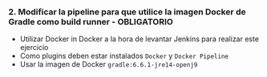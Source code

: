 ### 2. Modificar la pipeline para que utilice la imagen Docker de Gradle como build runner - OBLIGATORIO

* Utilizar Docker in Docker a la hora de levantar Jenkins para realizar este ejercicio
* Como plugins deben estar instalados `Docker` y `Docker Pipeline`
* Usar la imagen de Docker `gradle:6.6.1-jre14-openj9`

